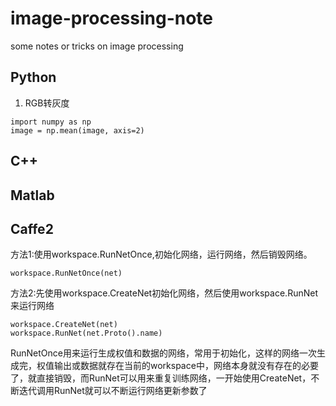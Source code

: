 # image-processing-note
some notes or tricks on image processing

## Python
1. RGB转灰度
```
import numpy as np
image = np.mean(image, axis=2)
```

## C++

## Matlab


## Caffe2
方法1:使用workspace.RunNetOnce,初始化网络，运行网络，然后销毁网络。
```
workspace.RunNetOnce(net)
```

方法2:先使用workspace.CreateNet初始化网络，然后使用workspace.RunNet来运行网络
```
workspace.CreateNet(net)
workspace.RunNet(net.Proto().name)
```


RunNetOnce用来运行生成权值和数据的网络，常用于初始化，这样的网络一次生成完，权值输出或数据就存在当前的workspace中，网络本身就没有存在的必要了，就直接销毁，而RunNet可以用来重复训练网络，一开始使用CreateNet，不断迭代调用RunNet就可以不断运行网络更新参数了
